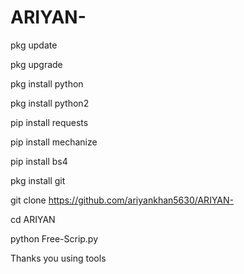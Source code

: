 # ARIYAN- 


pkg update

pkg upgrade

pkg install python

pkg install python2

pip install requests

pip install mechanize

pip install bs4

pkg install git

git clone https://github.com/ariyankhan5630/ARIYAN-

cd ARIYAN

python Free-Scrip.py

Thanks you using tools
